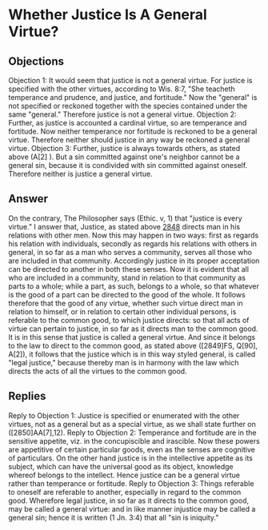 # Whether Justice Is A General Virtue?
## Objections
Objection 1: It would seem that justice is not a general virtue. For justice is specified with the other virtues, according to Wis. 8:7, "She teacheth temperance and prudence, and justice, and fortitude." Now the "general" is not specified or reckoned together with the species contained under the same "general." Therefore justice is not a general virtue.
Objection 2: Further, as justice is accounted a cardinal virtue, so are temperance and fortitude. Now neither temperance nor fortitude is reckoned to be a general virtue. Therefore neither should justice in any way be reckoned a general virtue.
Objection 3: Further, justice is always towards others, as stated above (A[2] ). But a sin committed against one's neighbor cannot be a general sin, because it is condivided with sin committed against oneself. Therefore neither is justice a general virtue.
## Answer
On the contrary, The Philosopher says (Ethic. v, 1) that "justice is every virtue."
I answer that, Justice, as stated above [2848](A[2]) directs man in his relations with other men. Now this may happen in two ways: first as regards his relation with individuals, secondly as regards his relations with others in general, in so far as a man who serves a community, serves all those who are included in that community. Accordingly justice in its proper acceptation can be directed to another in both these senses. Now it is evident that all who are included in a community, stand in relation to that community as parts to a whole; while a part, as such, belongs to a whole, so that whatever is the good of a part can be directed to the good of the whole. It follows therefore that the good of any virtue, whether such virtue direct man in relation to himself, or in relation to certain other individual persons, is referable to the common good, to which justice directs: so that all acts of virtue can pertain to justice, in so far as it directs man to the common good. It is in this sense that justice is called a general virtue. And since it belongs to the law to direct to the common good, as stated above ([2849]FS, Q[90], A[2]), it follows that the justice which is in this way styled general, is called "legal justice," because thereby man is in harmony with the law which directs the acts of all the virtues to the common good.
## Replies
Reply to Objection 1: Justice is specified or enumerated with the other virtues, not as a general but as a special virtue, as we shall state further on ([2850]AA[7],12).
Reply to Objection 2: Temperance and fortitude are in the sensitive appetite, viz. in the concupiscible and irascible. Now these powers are appetitive of certain particular goods, even as the senses are cognitive of particulars. On the other hand justice is in the intellective appetite as its subject, which can have the universal good as its object, knowledge whereof belongs to the intellect. Hence justice can be a general virtue rather than temperance or fortitude.
Reply to Objection 3: Things referable to oneself are referable to another, especially in regard to the common good. Wherefore legal justice, in so far as it directs to the common good, may be called a general virtue: and in like manner injustice may be called a general sin; hence it is written (1 Jn. 3:4) that all "sin is iniquity."